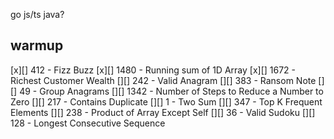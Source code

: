 go
js/ts
java?

## warmup

[x][] 412 - Fizz Buzz
[x][] 1480 - Running sum of 1D Array
[x][] 1672 - Richest Customer Wealth
[][] 242 - Valid Anagram
[][] 383 - Ransom Note
[][] 49 - Group Anagrams
[][] 1342 - Number of Steps to Reduce a Number to Zero
[][] 217 - Contains Duplicate
[][] 1 - Two Sum
[][] 347 - Top K Frequent Elements
[][] 238 - Product of Array Except Self
[][] 36 - Valid Sudoku
[][] 128 - Longest Consecutive Sequence
